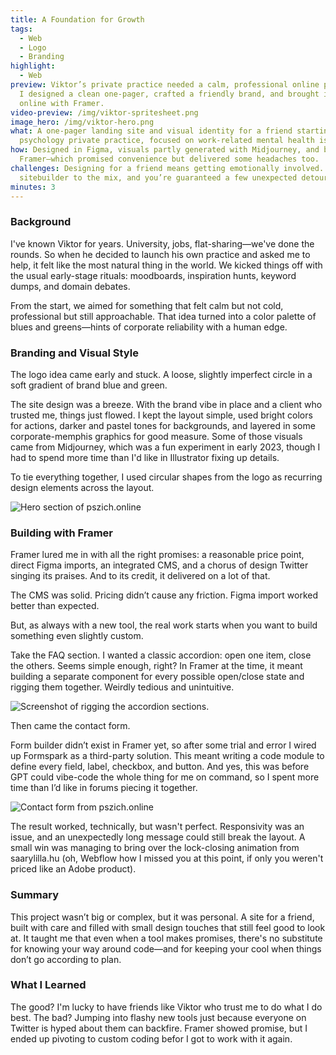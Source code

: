 ```yaml
---
title: A Foundation for Growth
tags:
  - Web
  - Logo
  - Branding
highlight:
  - Web
preview: Viktor’s private practice needed a calm, professional online presence.
  I designed a clean one-pager, crafted a friendly brand, and brought it all
  online with Framer.
video-preview: /img/viktor-spritesheet.png
image_hero: /img/viktor-hero.png
what: A one-pager landing site and visual identity for a friend starting his
  psychology private practice, focused on work-related mental health issues.
how: Designed in Figma, visuals partly generated with Midjourney, and built in
  Framer—which promised convenience but delivered some headaches too.
challenges: Designing for a friend means getting emotionally involved. Add a new
  sitebuilder to the mix, and you’re guaranteed a few unexpected detours.
minutes: 3
---
```




### Background

I've known Viktor for years. University, jobs, flat-sharing—we've done the rounds. So when he decided to launch his own practice and asked me to help, it felt like the most natural thing in the world. We kicked things off with the usual early-stage rituals: moodboards, inspiration hunts, keyword dumps, and domain debates.

From the start, we aimed for something that felt calm but not cold, professional but still approachable. That idea turned into a color palette of blues and greens—hints of corporate reliability with a human edge.

### Branding and Visual Style

The logo idea came early and stuck. A loose, slightly imperfect circle in a soft gradient of brand blue and green.

The site design was a breeze. With the brand vibe in place and a client who trusted me, things just flowed. I kept the layout simple, used bright colors for actions, darker and pastel tones for backgrounds, and layered in some corporate-memphis graphics for good measure. Some of those visuals came from Midjourney, which was a fun experiment in early 2023, though I had to spend more time than I'd like in Illustrator fixing up details.

To tie everything together, I used circular shapes from the logo as recurring design elements across the layout.

![Hero section of pszich.online](/img/kép_2025-04-26_151741895.png "Building with the trusted basics.")

### Building with Framer

Framer lured me in with all the right promises: a reasonable price point, direct Figma imports, an integrated CMS, and a chorus of design Twitter singing its praises. And to its credit, it delivered on a lot of that.

The CMS was solid. Pricing didn’t cause any friction. Figma import worked better than expected.

But, as always with a new tool, the real work starts when you want to build something even slightly custom.

Take the FAQ section. I wanted a classic accordion: open one item, close the others. Seems simple enough, right? In Framer at the time, it meant building a separate component for every possible open/close state and rigging them together. Weirdly tedious and unintuitive.

![Screenshot of rigging the accordion sections.](/img/kép_2025-04-26_152104895.png "Connections from default state to all others. Lucky there were only 9 questions.")

Then came the contact form.

Form builder didn’t exist in Framer yet, so after some trial and error I wired up Formspark as a third-party solution. This meant writing a code module to define every field, label, checkbox, and button. And yes, this was before GPT could vibe-code the whole thing for me on command, so I spent more time than I’d like in forums piecing it together.

![Contact form from pszich.online](/img/kép_2025-04-26_152244759.png "The only thing better than a good idea is getting to use it more than once.")

The result worked, technically, but wasn't perfect. Responsivity was an issue, and an unexpectedly long message could still break the layout. A small win was managing to bring over the lock-closing animation from saarylilla.hu 
(oh, Webflow how I missed you at this point, if only you weren't priced like an Adobe product).

### Summary

This project wasn’t big or complex, but it was personal. A site for a friend, built with care and filled with small design touches that still feel good to look at. It taught me that even when a tool makes promises, there's no substitute for knowing your way around code—and for keeping your cool when things don’t go according to plan.

### What I Learned

The good? I'm lucky to have friends like Viktor who trust me to do what I do best. The bad? Jumping into flashy new tools just because everyone on Twitter is hyped about them can backfire. Framer showed promise, but I ended up pivoting to custom coding befor I got to work with it again.
